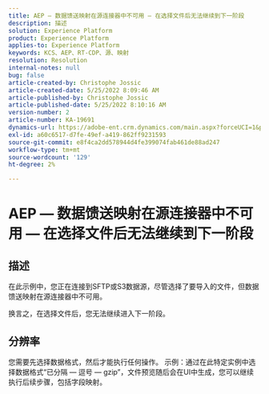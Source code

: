 ```yaml
---
title: AEP — 数据馈送映射在源连接器中不可用 — 在选择文件后无法继续到下一阶段
description: 描述
solution: Experience Platform
product: Experience Platform
applies-to: Experience Platform
keywords: KCS、AEP、RT-CDP、源、映射
resolution: Resolution
internal-notes: null
bug: false
article-created-by: Christophe Jossic
article-created-date: 5/25/2022 8:09:46 AM
article-published-by: Christophe Jossic
article-published-date: 5/25/2022 8:10:16 AM
version-number: 2
article-number: KA-19691
dynamics-url: https://adobe-ent.crm.dynamics.com/main.aspx?forceUCI=1&pagetype=entityrecord&etn=knowledgearticle&id=94939e04-02dc-ec11-a7b6-0022480b01c6
exl-id: a60c6517-d7fe-49ef-a419-862ff9231593
source-git-commit: e8f4ca2dd578944d4fe399074fab461de88ad247
workflow-type: tm+mt
source-wordcount: '129'
ht-degree: 2%

---
```


# AEP — 数据馈送映射在源连接器中不可用 — 在选择文件后无法继续到下一阶段

## 描述


在此示例中，您正在连接到SFTP或S3数据源，尽管选择了要导入的文件，但数据馈送映射在源连接器中不可用。

换言之，在选择文件后，您无法继续进入下一阶段。




## 分辨率


您需要先选择数据格式，然后才能执行任何操作。
示例：通过在此特定实例中选择数据格式“已分隔 — 逗号 — gzip”，文件预览随后会在UI中生成，您可以继续执行后续步骤，包括字段映射。
